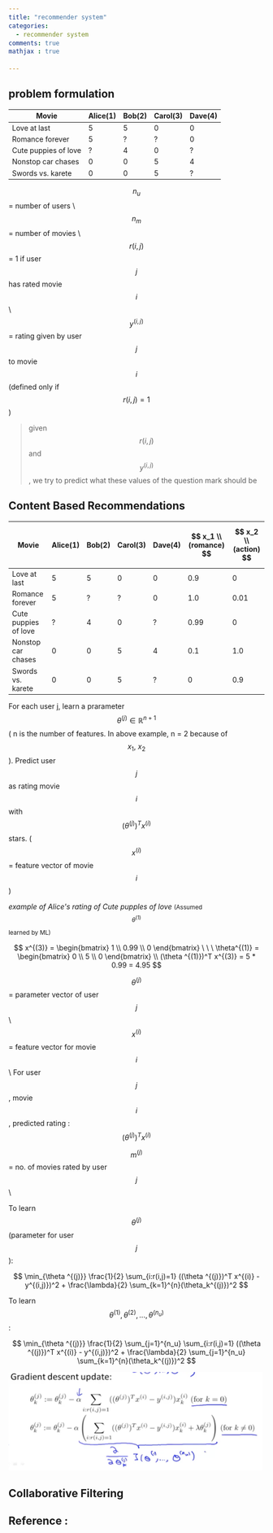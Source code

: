 ```yaml
---
title: "recommender system"
categories: 
  - recommender system
comments: true
mathjax : true

---
```


## problem formulation

| Movie | Alice(1) | Bob(2) | Carol(3) | Dave(4) |
|-------|----------|--------|----------|---------|
|Love at last| 5 | 5 | 0 | 0 |
|Romance forever | 5 | ? | ? | 0 |
|Cute puppies of love | ? | 4| 0 | ? |
|Nonstop car chases | 0 | 0 | 5 | 4 |
|Swords vs. karete | 0 | 0 | 5 | ? |

$$ n_u $$ = number of users \\
$$ n_m $$ = number of movies \\
$$ r(i, j) $$ = 1 if user $$j$$ has rated movie $$i$$ \\
$$ y^{(i, j)} $$ = rating given by user $$j$$ to movie $$i$$ (defined only if $$ r(i, j) = 1 $$ )

> given $$r(i, j)$$ and $$y^{(i, j)}$$, we try to predict what these values of the question mark should be

## Content Based Recommendations

| Movie | Alice(1) | Bob(2) | Carol(3) | Dave(4) | $$ x_1 \\ (romance) $$ |  $$ x_2 \\ (action) $$
|----------|----------|--------|----------|---------|---|---|
|Love at last| 5 | 5 | 0 | 0 | 0.9 | 0 |
|Romance forever | 5 | ? | ? | 0 | 1.0 | 0.01|
|Cute puppies of love | ? | 4| 0 | ? | 0.99 | 0 |
|Nonstop car chases | 0 | 0 | 5 | 4 | 0.1 | 1.0 |
|Swords vs. karete | 0 | 0 | 5 | ? | 0 | 0.9 

For each user j, learn a prarameter $$\theta ^{(j)} \in \mathbb{R}^{n+1}$$ ( n is the number of features. In above example, n = 2 because of $$x_1,\ x_2 $$ ). 
Predict user $$j$$ as rating movie $$i$$ with $$(\theta ^{(j)})^T x^{(i)}$$ stars. ( $$x^{(i)}$$ = feature vector of movie $$i$$ )

_example of Alice's rating of Cute pupples of love_ <small>(Assumed $$\theta ^{(1)}$$ learned by ML) </small>

$$ 
x^{(3)} = 
\begin{bmatrix}
1  \\
0.99 \\
0 
\end{bmatrix} \ \ \ 
\theta^{(1)} = 
\begin{bmatrix}
0  \\
5 \\
0 
\end{bmatrix}
\\
(\theta ^{(1)})^T x^{(3)} = 5 * 0.99 = 4.95
$$

$$ \theta ^{(j)} $$ = parameter vector of user $$j$$ \\
$$ x ^{(i)} $$ = feature vector for movie $$i$$ \\
For user $$j$$, movie $$i$$, predicted rating : $$(\theta ^{(j)})^T x^{(i)}$$

$$m^{(j)}$$ = no. of movies rated by user $$j$$\\

To learn $$\theta ^{(j)}$$ (parameter for user $$j$$): 

$$
\min_{\theta ^{(j)}} \frac{1}{2} \sum_{i:r(i,j)=1} ((\theta ^{(j)})^T x^{(i)} - y^{(i,j)})^2 + \frac{\lambda}{2} \sum_{k=1}^{n}(\theta_k^{(j)})^2
$$

To learn  $$\theta ^{(1)},\theta ^{(2)}, ..., \theta ^{(n_u)} $$ :

$$
\min_{\theta ^{(j)}} \frac{1}{2} \sum_{j=1}^{n_u} \sum_{i:r(i,j)=1} ((\theta ^{(j)})^T x^{(i)} - y^{(i,j)})^2 + \frac{\lambda}{2} \sum_{j=1}^{n_u} \sum_{k=1}^{n}(\theta_k^{(j)})^2
$$

<img src = "/assets/img/2018-10-20/gradient_descent_update.png" width="500">

## Collaborative Filtering


## Reference : 
